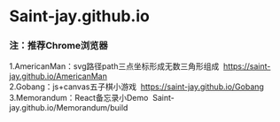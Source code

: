 # Saint-jay.github.io
### 注：推荐Chrome浏览器
1.AmericanMan：svg路径path三点坐标形成无数三角形组成  https://saint-jay.github.io/AmericanMan<br/>
2.Gobang：js+canvas五子棋小游戏  https://saint-jay.github.io/Gobang<br/>
3.Memorandum：React备忘录小Demo  Saint-jay.github.io/Memorandum/build<br/>

